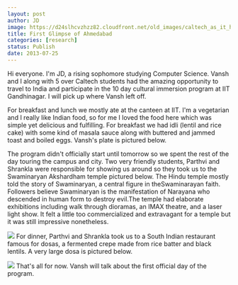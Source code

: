 ```yaml
---
layout: post
author: JD
image: https://d24slhcvzhzz82.cloudfront.net/old_images/caltech_as_it_happens/6a0105349b8251970b01910467cd8d970c.jpg
title: First Glimpse of Ahmedabad
categories: [research]
status: Publish
date: 2013-07-25
---
```



Hi everyone. I'm JD, a rising sophomore studying Computer Science. Vansh and I along with 5 over Caltech students had the amazing opportunity to travel to India and participate in the 10 day cultural immersion program at IIT Gandhinagar. I will pick up where Vansh left off.

For breakfast and lunch we mostly ate at the canteen at IIT. I'm a vegetarian and I really like Indian food, so for me I loved the food here which was simple yet delicious and fulfilling. For breakfast we had idli (lentil and rice cake) with some kind of masala sauce along with buttered and jammed toast and boiled eggs. Vansh's plate is pictured below.

The program didn't officially start until tomorrow so we spent the rest of the day touring the campus and city. Two very friendly students, Parthvi and Shrankla were responsible for showing us around so they took us to the Swaminaryan Akshardham temple pictured below. The Hindu temple mostly told the story of Swaminaryan, a central figure in theSwaminarayan faith. Followers believe Swaminaryan is the manifestation of Narayana who descended in human form to destroy evil.The temple had elaborate exhibitions including walk through dioramas, an IMAX theatre, and a laser light show. It felt a little too commercialized and extravagant for a temple but it was still impressive nonetheless.


![](https://d24slhcvzhzz82.cloudfront.net/old_images/caltech_as_it_happens/6a0105349b8251970b01901e71bf82970b.jpg)
For dinner, Parthvi and Shrankla took us to a South Indian restaurant famous for dosas, a fermented crepe made from rice batter and black lentils. A very large dosa is pictured below.


![](https://d24slhcvzhzz82.cloudfront.net/old_images/caltech_as_it_happens/6a0105349b8251970b01901e71d16f970b.jpg)
That's all for now. Vansh will talk about the first official day of the program.

